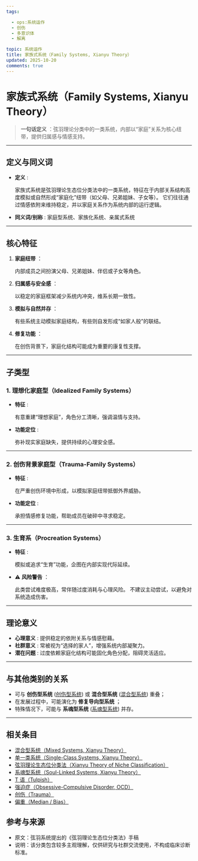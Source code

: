 ```yaml
---
tags:

  - ops:系统运作
  - 创伤
  - 多意识体
  - 解离

topic: 系统运作
title: 家族式系统（Family Systems, Xianyu Theory）
updated: 2025-10-20
comments: true
---
```


# 家族式系统（Family Systems, Xianyu Theory）

> **一句话定义** ：弦羽理论分类中的一类系统，内部以“家庭”关系为核心纽带，提供归属感与情感支持。

---

## 定义与同义词

- **定义** :

  家族式系统是弦羽理论生态位分类法中的一类系统，特征在于内部关系结构高度模拟或自然形成“家庭化”纽带（如父母、兄弟姐妹、子女等）。
  它们往往通过情感依附来维持稳定，并以家庭关系作为系统内部的运行逻辑。

- **同义词/别称** : 家庭型系统、家族化系统、亲属式系统

---

## 核心特征

1. **家庭纽带** ：

   内部成员之间扮演父母、兄弟姐妹、伴侣或子女等角色。

2. **归属感与安全感** ：

   以稳定的家庭框架减少系统内冲突，维系长期一致性。

3. **模拟与自然并存** ：

   有些系统主动模拟家庭结构，有些则自发形成“如家人般”的联结。

4. **修复功能** ：

   在创伤背景下，家庭化结构可能成为重要的康复性支撑。

---

## 子类型

### 1. 理想化家庭型（Idealized Family Systems）

- **特征** :

  有意重建“理想家庭”，角色分工清晰，强调温情与支持。

- **功能定位** :

  弥补现实家庭缺失，提供持续的心理安全感。

---

### 2. 创伤背景家庭型（Trauma-Family Systems）

- **特征** :

  在严重创伤环境中形成，以模拟家庭纽带抵御外界威胁。

- **功能定位** :

  承担情感修复功能，帮助成员在破碎中寻求稳定。

---

### 3. 生育系（Procreation Systems）

- **特征** :

  模拟或追求“生育”功能，企图在内部实现代际延续。

- ⚠️ **风险警告** ：

  此类尝试难度极高，常伴随过度消耗与心理风险。
  不建议主动尝试，以避免对系统造成伤害。

---

## 理论意义

- **心理意义** : 提供稳定的依附关系与情感慰藉。
- **社群意义** : 常被视为“选择的家人”，增强系统内部凝聚力。
- **潜在问题** : 过度依赖家庭化结构可能固化角色分配，阻碍灵活适应。

---

## 与其他类别的关系

- 可与 **创伤型系统** ([创伤型系统](Single-Class-Systems-Xianyu.md)) 或 **混合型系统** ([混合型系统](Mixed-Systems-Xianyu.md)) 重叠；
- 在发展过程中，可能演化为 **修复导向型系统** ；
- 特殊情况下，可能与 **系魂型系统** ([系魂型系统](Soul-Linked-Systems-Xianyu.md)) 并存。

---

## 相关条目

- [混合型系统（Mixed Systems, Xianyu Theory）](Mixed-Systems-Xianyu.md)
- [单一类系统（Single-Class Systems, Xianyu Theory）](Single-Class-Systems-Xianyu.md)
- [弦羽理论生态位分类法（Xianyu Theory of Niche Classification）](Xianyu-Theory-Niche-Classification.md)
- [系魂型系统（Soul-Linked Systems, Xianyu Theory）](Soul-Linked-Systems-Xianyu.md)
- [T 语（Tulpish）](Tulpish.md)
- [强迫症（Obsessive-Compulsive Disorder, OCD）](OCD.md)
- [创伤（Trauma）](Trauma.md)
- [偏重（Median / Bias）](Median-Bias.md)

## 参考与来源

- 原文：弦羽系统提出的《弦羽理论生态位分类法》手稿
- 说明：该分类包含较多主观理解，仅供研究与社群交流使用，不构成临床诊断标准。
